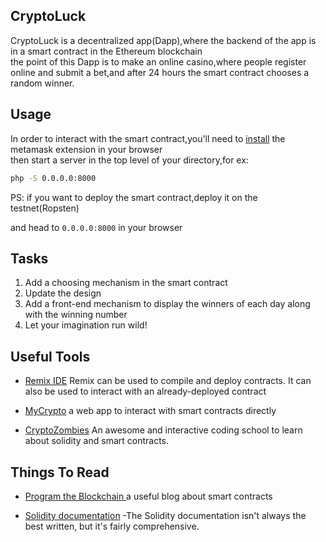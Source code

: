 ## CryptoLuck
CryptoLuck is a decentralized app(Dapp),where the backend of the app is in a smart contract in the Ethereum blockchain</br>
the point of this Dapp is to make an online casino,where people register online and submit a bet,and after 24 hours the smart contract chooses a random winner.</br>

## Usage
In order to interact with the smart contract,you'll need to [install](https://metamask.io/) the metamask extension in your browser</br>
then start a server in the top level of your directory,for ex:
```bash
php -S 0.0.0.0:8000
```
PS: if you want to deploy the smart contract,deploy it on the testnet(Ropsten)

and head to `0.0.0.0:8000` in your browser
## Tasks

1. Add a choosing mechanism in the smart contract
2. Update the design
3. Add a front-end mechanism to display the winners of each day along with the winning number
4. Let your imagination run wild!

## Useful Tools

* [Remix IDE](https://remix.ethereum.org) Remix can be used to compile and deploy contracts. It can also be used to interact with an already-deployed contract
* [MyCrypto](mycrypto.com) a web app to interact with smart contracts directly

* [CryptoZombies](cryptozombies.io) An awesome and interactive coding school to learn about solidity and smart contracts.

## Things To Read

* [Program the Blockchain ](https://programtheblockchain.com/) a useful blog about smart contracts

* [Solidity documentation](https://solidity.readthedocs.io/) -The Solidity documentation isn't always the best written, but it's fairly comprehensive.